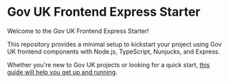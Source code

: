 # Gov UK Frontend Express Starter

Welcome to the Gov UK Frontend Express Starter! 

This repository provides a minimal setup to kickstart your project using 
Gov UK frontend components with Node.js, TypeScript, Nunjucks, and Express. 

Whether you're new to Gov UK projects or looking for a quick start, 
[this guide will help you get up and running](https://codereviewvideos.com/gov-uk-frontend-express-project-starting-point/).


